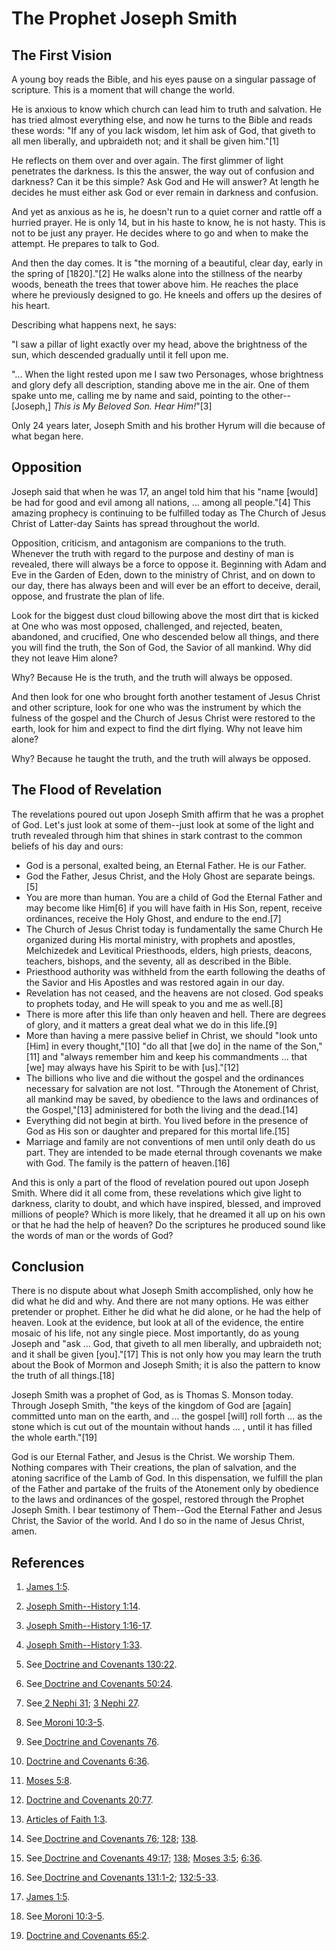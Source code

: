 # The Prophet Joseph Smith

## The First Vision

A young boy reads the Bible, and his eyes pause on a singular passage of
scripture. This is a moment that will change the world.

He is anxious to know which church can lead him to truth and salvation. He has
tried almost everything else, and now he turns to the Bible and reads these
words: "If any of you lack wisdom, let him ask of God, that giveth to all men
liberally, and upbraideth not; and it shall be given him."[1]

He reflects on them over and over again. The first glimmer of light penetrates
the darkness. Is this the answer, the way out of confusion and darkness? Can
it be this simple? Ask God and He will answer? At length he decides he must
either ask God or ever remain in darkness and confusion.

And yet as anxious as he is, he doesn't run to a quiet corner and rattle off a
hurried prayer. He is only 14, but in his haste to know, he is not hasty. This
is not to be just any prayer. He decides where to go and when to make the
attempt. He prepares to talk to God.

And then the day comes. It is "the morning of a beautiful, clear day, early in
the spring of [1820]."[2] He walks alone into the stillness of the nearby
woods, beneath the trees that tower above him. He reaches the place where he
previously designed to go. He kneels and offers up the desires of his heart.

Describing what happens next, he says:

"I saw a pillar of light exactly over my head, above the brightness of the
sun, which descended gradually until it fell upon me.

"... When the light rested upon me I saw two Personages, whose brightness and
glory defy all description, standing above me in the air. One of them spake
unto me, calling me by name and said, pointing to the other--[Joseph,] _This
is My Beloved Son. Hear Him!_"[3]

Only 24 years later, Joseph Smith and his brother Hyrum will die because of
what began here.

## Opposition

Joseph said that when he was 17, an angel told him that his "name [would] be
had for good and evil among all nations, ... among all people."[4] This amazing
prophecy is continuing to be fulfilled today as The Church of Jesus Christ of
Latter-day Saints has spread throughout the world.

Opposition, criticism, and antagonism are companions to the truth. Whenever
the truth with regard to the purpose and destiny of man is revealed, there
will always be a force to oppose it. Beginning with Adam and Eve in the Garden
of Eden, down to the ministry of Christ, and on down to our day, there has
always been and will ever be an effort to deceive, derail, oppose, and
frustrate the plan of life.

Look for the biggest dust cloud billowing above the most dirt that is kicked
at One who was most opposed, challenged, and rejected, beaten, abandoned, and
crucified, One who descended below all things, and there you will find the
truth, the Son of God, the Savior of all mankind. Why did they not leave Him
alone?

Why? Because He is the truth, and the truth will always be opposed.

And then look for one who brought forth another testament of Jesus Christ and
other scripture, look for one who was the instrument by which the fulness of
the gospel and the Church of Jesus Christ were restored to the earth, look for
him and expect to find the dirt flying. Why not leave him alone?

Why? Because he taught the truth, and the truth will always be opposed.

## The Flood of Revelation

The revelations poured out upon Joseph Smith affirm that he was a prophet of
God. Let's just look at some of them--just look at some of the light and truth
revealed through him that shines in stark contrast to the common beliefs of
his day and ours:

  * God is a personal, exalted being, an Eternal Father. He is our Father. 
  * God the Father, Jesus Christ, and the Holy Ghost are separate beings.[5]
  * You are more than human. You are a child of God the Eternal Father and may become like Him[6] if you will have faith in His Son, repent, receive ordinances, receive the Holy Ghost, and endure to the end.[7]
  * The Church of Jesus Christ today is fundamentally the same Church He organized during His mortal ministry, with prophets and apostles, Melchizedek and Levitical Priesthoods, elders, high priests, deacons, teachers, bishops, and the seventy, all as described in the Bible. 
  * Priesthood authority was withheld from the earth following the deaths of the Savior and His Apostles and was restored again in our day. 
  * Revelation has not ceased, and the heavens are not closed. God speaks to prophets today, and He will speak to you and me as well.[8]
  * There is more after this life than only heaven and hell. There are degrees of glory, and it matters a great deal what we do in this life.[9]
  * More than having a mere passive belief in Christ, we should "look unto [Him] in every thought,"[10] "do all that [we do] in the name of the Son,"[11] and "always remember him and keep his commandments ... that [we] may always have his Spirit to be with [us]."[12]
  * The billions who live and die without the gospel and the ordinances necessary for salvation are not lost. "Through the Atonement of Christ, all mankind may be saved, by obedience to the laws and ordinances of the Gospel,"[13] administered for both the living and the dead.[14]
  * Everything did not begin at birth. You lived before in the presence of God as His son or daughter and prepared for this mortal life.[15]
  * Marriage and family are not conventions of men until only death do us part. They are intended to be made eternal through covenants we make with God. The family is the pattern of heaven.[16]

And this is only a part of the flood of revelation poured out upon Joseph
Smith. Where did it all come from, these revelations which give light to
darkness, clarity to doubt, and which have inspired, blessed, and improved
millions of people? Which is more likely, that he dreamed it all up on his own
or that he had the help of heaven? Do the scriptures he produced sound like
the words of man or the words of God?

## Conclusion

There is no dispute about what Joseph Smith accomplished, only how he did what
he did and why. And there are not many options. He was either pretender or
prophet. Either he did what he did alone, or he had the help of heaven. Look
at the evidence, but look at all of the evidence, the entire mosaic of his
life, not any single piece. Most importantly, do as young Joseph and "ask ...
God, that giveth to all men liberally, and upbraideth not; and it shall be
given [you]."[17] This is not only how you may learn the truth about the Book
of Mormon and Joseph Smith; it is also the pattern to know the truth of all
things.[18]

Joseph Smith was a prophet of God, as is Thomas S. Monson today. Through
Joseph Smith, "the keys of the kingdom of God are [again] committed unto man
on the earth, and ... the gospel [will] roll forth ... as the stone which is cut
out of the mountain without hands ... , until it has filled the whole
earth."[19]

God is our Eternal Father, and Jesus is the Christ. We worship Them. Nothing
compares with Their creations, the plan of salvation, and the atoning
sacrifice of the Lamb of God. In this dispensation, we fulfill the plan of the
Father and partake of the fruits of the Atonement only by obedience to the
laws and ordinances of the gospel, restored through the Prophet Joseph Smith.
I bear testimony of Them--God the Eternal Father and Jesus Christ, the Savior
of the world. And I do so in the name of Jesus Christ, amen.

## References

  1. [James 1:5](https://www.lds.org/scriptures/nt/james/1.5?lang=eng#4).

  2. [Joseph Smith--History 1:14](https://www.lds.org/scriptures/pgp/js-h/1.14?lang=eng#13).

  3. [Joseph Smith--History 1:16-17](https://www.lds.org/scriptures/pgp/js-h/1.16-17?lang=eng#15).

  4. [Joseph Smith--History 1:33](https://www.lds.org/scriptures/pgp/js-h/1.33?lang=eng#32).

  5. See[ Doctrine and Covenants 130:22](https://www.lds.org/scriptures/dc-testament/dc/130.22?lang=eng#21).

  6. See[ Doctrine and Covenants 50:24](https://www.lds.org/scriptures/dc-testament/dc/50.24?lang=eng#23).

  7. See[ 2 Nephi 31](https://www.lds.org/scriptures/bofm/2-ne/31?lang=eng); [3 Nephi 27](https://www.lds.org/scriptures/bofm/3-ne/27?lang=eng).

  8. See[ Moroni 10:3-5](https://www.lds.org/scriptures/bofm/moro/10.3-5?lang=eng#2).

  9. See[ Doctrine and Covenants 76](https://www.lds.org/scriptures/dc-testament/dc/76?lang=eng).

  10. [Doctrine and Covenants 6:36](https://www.lds.org/scriptures/dc-testament/dc/6.36?lang=eng#35).

  11. [Moses 5:8](https://www.lds.org/scriptures/pgp/moses/5.8?lang=eng#7).

  12. [Doctrine and Covenants 20:77](https://www.lds.org/scriptures/dc-testament/dc/20.77?lang=eng#76).

  13. [Articles of Faith 1:3](https://www.lds.org/scriptures/pgp/a-of-f/1.3?lang=eng#2).

  14. See[ Doctrine and Covenants 76](https://www.lds.org/scriptures/dc-testament/dc/76?lang=eng);[ 128](https://www.lds.org/scriptures/dc-testament/dc/128?lang=eng); [138](https://www.lds.org/scriptures/dc-testament/dc/138?lang=eng).

  15. See[ Doctrine and Covenants 49:17](https://www.lds.org/scriptures/dc-testament/dc/49.17?lang=eng#16); [138](https://www.lds.org/scriptures/dc-testament/dc/138?lang=eng); [Moses 3:5](https://www.lds.org/scriptures/pgp/moses/3.5?lang=eng#4); [6:36](https://www.lds.org/scriptures/pgp/moses/6.36?lang=eng#35).

  16. See[ Doctrine and Covenants 131:1-2](https://www.lds.org/scriptures/dc-testament/dc/131.1-2?lang=eng#0); [132:5-33](https://www.lds.org/scriptures/dc-testament/dc/132.5-33?lang=eng#4).

  17. [James 1:5](https://www.lds.org/scriptures/nt/james/1.5?lang=eng#4).

  18. See[ Moroni 10:3-5](https://www.lds.org/scriptures/bofm/moro/10.3-5?lang=eng#2).

  19. [Doctrine and Covenants 65:2](https://www.lds.org/scriptures/dc-testament/dc/65.2?lang=eng#1).

